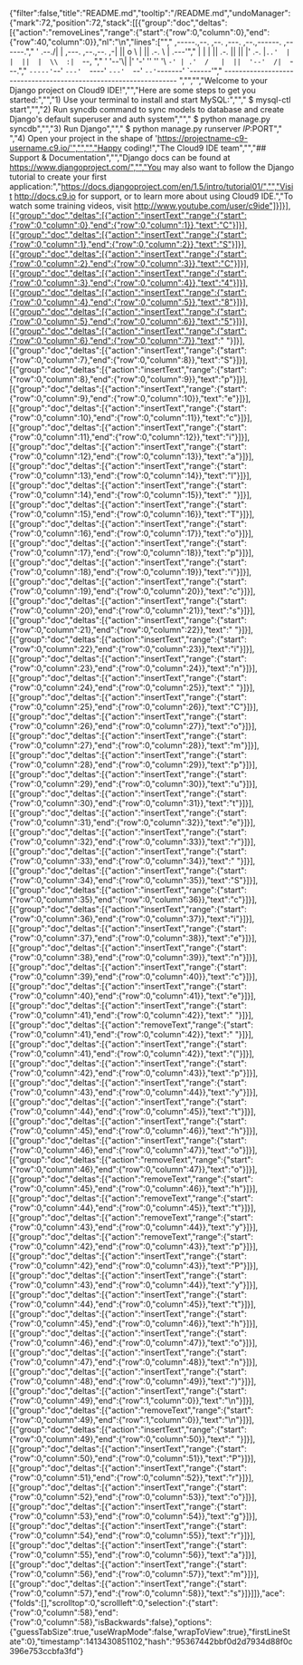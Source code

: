 {"filter":false,"title":"README.md","tooltip":"/README.md","undoManager":{"mark":72,"position":72,"stack":[[{"group":"doc","deltas":[{"action":"removeLines","range":{"start":{"row":0,"column":0},"end":{"row":40,"column":0}},"nl":"\n","lines":["","     ,-----.,--.                  ,--. ,---.   ,--.,------.  ,------.","    '  .--./|  | ,---. ,--.,--. ,-|  || o   \\  |  ||  .-.  \\ |  .---'","    |  |    |  || .-. ||  ||  |' .-. |`..'  |  |  ||  |  \\  :|  `--, ","    '  '--'\\|  |' '-' ''  ''  '\\ `-' | .'  /   |  ||  '--'  /|  `---.","     `-----'`--' `---'  `----'  `---'  `--'    `--'`-------' `------'","    ----------------------------------------------------------------- ","","","Welcome to your Django project on Cloud9 IDE!","","Here are some steps to get you started:","","1) Use your terminal to install and start MySQL:","","    $ mysql-ctl start","","2) Run syncdb command to sync models to database and create Django's default superuser and auth system","","    $ python manage.py syncdb","","3) Run Django","","    $ python manage.py runserver $IP:$PORT","    ","4) Open your project in the shape of 'https://projectname-c9-username.c9.io/'","","","Happy coding!","The Cloud9 IDE team","","## Support & Documentation","","Django docs can be found at https://www.djangoproject.com/","","You may also want to follow the Django tutorial to create your first application:","https://docs.djangoproject.com/en/1.5/intro/tutorial01/","","Visit http://docs.c9.io for support, or to learn more about using Cloud9 IDE.","To watch some training videos, visit http://www.youtube.com/user/c9ide"]}]}],[{"group":"doc","deltas":[{"action":"insertText","range":{"start":{"row":0,"column":0},"end":{"row":0,"column":1}},"text":"C"}]}],[{"group":"doc","deltas":[{"action":"insertText","range":{"start":{"row":0,"column":1},"end":{"row":0,"column":2}},"text":"S"}]}],[{"group":"doc","deltas":[{"action":"insertText","range":{"start":{"row":0,"column":2},"end":{"row":0,"column":3}},"text":"C"}]}],[{"group":"doc","deltas":[{"action":"insertText","range":{"start":{"row":0,"column":3},"end":{"row":0,"column":4}},"text":"4"}]}],[{"group":"doc","deltas":[{"action":"insertText","range":{"start":{"row":0,"column":4},"end":{"row":0,"column":5}},"text":"8"}]}],[{"group":"doc","deltas":[{"action":"insertText","range":{"start":{"row":0,"column":5},"end":{"row":0,"column":6}},"text":"5"}]}],[{"group":"doc","deltas":[{"action":"insertText","range":{"start":{"row":0,"column":6},"end":{"row":0,"column":7}},"text":" "}]}],[{"group":"doc","deltas":[{"action":"insertText","range":{"start":{"row":0,"column":7},"end":{"row":0,"column":8}},"text":"S"}]}],[{"group":"doc","deltas":[{"action":"insertText","range":{"start":{"row":0,"column":8},"end":{"row":0,"column":9}},"text":"p"}]}],[{"group":"doc","deltas":[{"action":"insertText","range":{"start":{"row":0,"column":9},"end":{"row":0,"column":10}},"text":"e"}]}],[{"group":"doc","deltas":[{"action":"insertText","range":{"start":{"row":0,"column":10},"end":{"row":0,"column":11}},"text":"c"}]}],[{"group":"doc","deltas":[{"action":"insertText","range":{"start":{"row":0,"column":11},"end":{"row":0,"column":12}},"text":"i"}]}],[{"group":"doc","deltas":[{"action":"insertText","range":{"start":{"row":0,"column":12},"end":{"row":0,"column":13}},"text":"a"}]}],[{"group":"doc","deltas":[{"action":"insertText","range":{"start":{"row":0,"column":13},"end":{"row":0,"column":14}},"text":"l"}]}],[{"group":"doc","deltas":[{"action":"insertText","range":{"start":{"row":0,"column":14},"end":{"row":0,"column":15}},"text":" "}]}],[{"group":"doc","deltas":[{"action":"insertText","range":{"start":{"row":0,"column":15},"end":{"row":0,"column":16}},"text":"T"}]}],[{"group":"doc","deltas":[{"action":"insertText","range":{"start":{"row":0,"column":16},"end":{"row":0,"column":17}},"text":"o"}]}],[{"group":"doc","deltas":[{"action":"insertText","range":{"start":{"row":0,"column":17},"end":{"row":0,"column":18}},"text":"p"}]}],[{"group":"doc","deltas":[{"action":"insertText","range":{"start":{"row":0,"column":18},"end":{"row":0,"column":19}},"text":"i"}]}],[{"group":"doc","deltas":[{"action":"insertText","range":{"start":{"row":0,"column":19},"end":{"row":0,"column":20}},"text":"c"}]}],[{"group":"doc","deltas":[{"action":"insertText","range":{"start":{"row":0,"column":20},"end":{"row":0,"column":21}},"text":"s"}]}],[{"group":"doc","deltas":[{"action":"insertText","range":{"start":{"row":0,"column":21},"end":{"row":0,"column":22}},"text":" "}]}],[{"group":"doc","deltas":[{"action":"insertText","range":{"start":{"row":0,"column":22},"end":{"row":0,"column":23}},"text":"i"}]}],[{"group":"doc","deltas":[{"action":"insertText","range":{"start":{"row":0,"column":23},"end":{"row":0,"column":24}},"text":"n"}]}],[{"group":"doc","deltas":[{"action":"insertText","range":{"start":{"row":0,"column":24},"end":{"row":0,"column":25}},"text":" "}]}],[{"group":"doc","deltas":[{"action":"insertText","range":{"start":{"row":0,"column":25},"end":{"row":0,"column":26}},"text":"C"}]}],[{"group":"doc","deltas":[{"action":"insertText","range":{"start":{"row":0,"column":26},"end":{"row":0,"column":27}},"text":"o"}]}],[{"group":"doc","deltas":[{"action":"insertText","range":{"start":{"row":0,"column":27},"end":{"row":0,"column":28}},"text":"m"}]}],[{"group":"doc","deltas":[{"action":"insertText","range":{"start":{"row":0,"column":28},"end":{"row":0,"column":29}},"text":"p"}]}],[{"group":"doc","deltas":[{"action":"insertText","range":{"start":{"row":0,"column":29},"end":{"row":0,"column":30}},"text":"u"}]}],[{"group":"doc","deltas":[{"action":"insertText","range":{"start":{"row":0,"column":30},"end":{"row":0,"column":31}},"text":"t"}]}],[{"group":"doc","deltas":[{"action":"insertText","range":{"start":{"row":0,"column":31},"end":{"row":0,"column":32}},"text":"e"}]}],[{"group":"doc","deltas":[{"action":"insertText","range":{"start":{"row":0,"column":32},"end":{"row":0,"column":33}},"text":"r"}]}],[{"group":"doc","deltas":[{"action":"insertText","range":{"start":{"row":0,"column":33},"end":{"row":0,"column":34}},"text":" "}]}],[{"group":"doc","deltas":[{"action":"insertText","range":{"start":{"row":0,"column":34},"end":{"row":0,"column":35}},"text":"S"}]}],[{"group":"doc","deltas":[{"action":"insertText","range":{"start":{"row":0,"column":35},"end":{"row":0,"column":36}},"text":"c"}]}],[{"group":"doc","deltas":[{"action":"insertText","range":{"start":{"row":0,"column":36},"end":{"row":0,"column":37}},"text":"i"}]}],[{"group":"doc","deltas":[{"action":"insertText","range":{"start":{"row":0,"column":37},"end":{"row":0,"column":38}},"text":"e"}]}],[{"group":"doc","deltas":[{"action":"insertText","range":{"start":{"row":0,"column":38},"end":{"row":0,"column":39}},"text":"n"}]}],[{"group":"doc","deltas":[{"action":"insertText","range":{"start":{"row":0,"column":39},"end":{"row":0,"column":40}},"text":"c"}]}],[{"group":"doc","deltas":[{"action":"insertText","range":{"start":{"row":0,"column":40},"end":{"row":0,"column":41}},"text":"e"}]}],[{"group":"doc","deltas":[{"action":"insertText","range":{"start":{"row":0,"column":41},"end":{"row":0,"column":42}},"text":" "}]}],[{"group":"doc","deltas":[{"action":"removeText","range":{"start":{"row":0,"column":41},"end":{"row":0,"column":42}},"text":" "}]}],[{"group":"doc","deltas":[{"action":"insertText","range":{"start":{"row":0,"column":41},"end":{"row":0,"column":42}},"text":"("}]}],[{"group":"doc","deltas":[{"action":"insertText","range":{"start":{"row":0,"column":42},"end":{"row":0,"column":43}},"text":"p"}]}],[{"group":"doc","deltas":[{"action":"insertText","range":{"start":{"row":0,"column":43},"end":{"row":0,"column":44}},"text":"y"}]}],[{"group":"doc","deltas":[{"action":"insertText","range":{"start":{"row":0,"column":44},"end":{"row":0,"column":45}},"text":"t"}]}],[{"group":"doc","deltas":[{"action":"insertText","range":{"start":{"row":0,"column":45},"end":{"row":0,"column":46}},"text":"h"}]}],[{"group":"doc","deltas":[{"action":"insertText","range":{"start":{"row":0,"column":46},"end":{"row":0,"column":47}},"text":"o"}]}],[{"group":"doc","deltas":[{"action":"removeText","range":{"start":{"row":0,"column":46},"end":{"row":0,"column":47}},"text":"o"}]}],[{"group":"doc","deltas":[{"action":"removeText","range":{"start":{"row":0,"column":45},"end":{"row":0,"column":46}},"text":"h"}]}],[{"group":"doc","deltas":[{"action":"removeText","range":{"start":{"row":0,"column":44},"end":{"row":0,"column":45}},"text":"t"}]}],[{"group":"doc","deltas":[{"action":"removeText","range":{"start":{"row":0,"column":43},"end":{"row":0,"column":44}},"text":"y"}]}],[{"group":"doc","deltas":[{"action":"removeText","range":{"start":{"row":0,"column":42},"end":{"row":0,"column":43}},"text":"p"}]}],[{"group":"doc","deltas":[{"action":"insertText","range":{"start":{"row":0,"column":42},"end":{"row":0,"column":43}},"text":"P"}]}],[{"group":"doc","deltas":[{"action":"insertText","range":{"start":{"row":0,"column":43},"end":{"row":0,"column":44}},"text":"y"}]}],[{"group":"doc","deltas":[{"action":"insertText","range":{"start":{"row":0,"column":44},"end":{"row":0,"column":45}},"text":"t"}]}],[{"group":"doc","deltas":[{"action":"insertText","range":{"start":{"row":0,"column":45},"end":{"row":0,"column":46}},"text":"h"}]}],[{"group":"doc","deltas":[{"action":"insertText","range":{"start":{"row":0,"column":46},"end":{"row":0,"column":47}},"text":"o"}]}],[{"group":"doc","deltas":[{"action":"insertText","range":{"start":{"row":0,"column":47},"end":{"row":0,"column":48}},"text":"n"}]}],[{"group":"doc","deltas":[{"action":"insertText","range":{"start":{"row":0,"column":48},"end":{"row":0,"column":49}},"text":")"}]}],[{"group":"doc","deltas":[{"action":"insertText","range":{"start":{"row":0,"column":49},"end":{"row":1,"column":0}},"text":"\n"}]}],[{"group":"doc","deltas":[{"action":"removeText","range":{"start":{"row":0,"column":49},"end":{"row":1,"column":0}},"text":"\n"}]}],[{"group":"doc","deltas":[{"action":"insertText","range":{"start":{"row":0,"column":49},"end":{"row":0,"column":50}},"text":" "}]}],[{"group":"doc","deltas":[{"action":"insertText","range":{"start":{"row":0,"column":50},"end":{"row":0,"column":51}},"text":"P"}]}],[{"group":"doc","deltas":[{"action":"insertText","range":{"start":{"row":0,"column":51},"end":{"row":0,"column":52}},"text":"r"}]}],[{"group":"doc","deltas":[{"action":"insertText","range":{"start":{"row":0,"column":52},"end":{"row":0,"column":53}},"text":"o"}]}],[{"group":"doc","deltas":[{"action":"insertText","range":{"start":{"row":0,"column":53},"end":{"row":0,"column":54}},"text":"g"}]}],[{"group":"doc","deltas":[{"action":"insertText","range":{"start":{"row":0,"column":54},"end":{"row":0,"column":55}},"text":"r"}]}],[{"group":"doc","deltas":[{"action":"insertText","range":{"start":{"row":0,"column":55},"end":{"row":0,"column":56}},"text":"a"}]}],[{"group":"doc","deltas":[{"action":"insertText","range":{"start":{"row":0,"column":56},"end":{"row":0,"column":57}},"text":"m"}]}],[{"group":"doc","deltas":[{"action":"insertText","range":{"start":{"row":0,"column":57},"end":{"row":0,"column":58}},"text":"s"}]}]]},"ace":{"folds":[],"scrolltop":0,"scrollleft":0,"selection":{"start":{"row":0,"column":58},"end":{"row":0,"column":58},"isBackwards":false},"options":{"guessTabSize":true,"useWrapMode":false,"wrapToView":true},"firstLineState":0},"timestamp":1413430851102,"hash":"95367442bbf0d2d7934d88f0c396e753ccbfa3fd"}